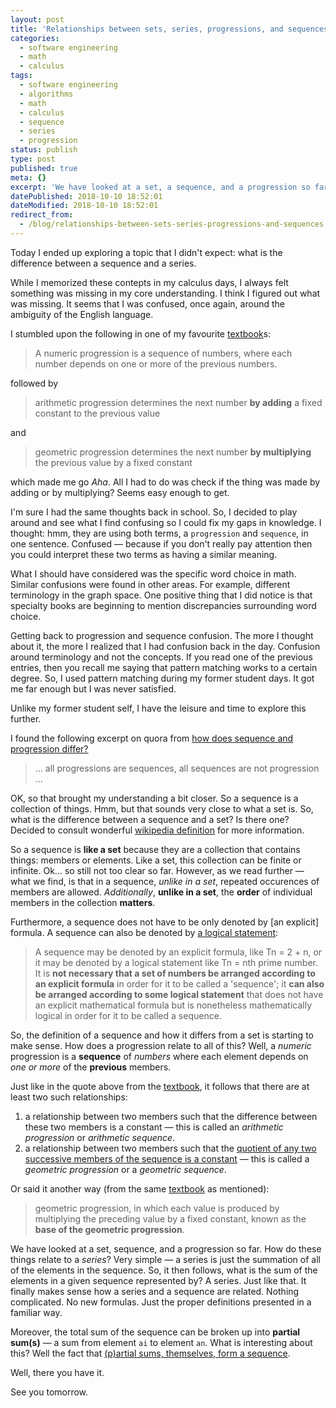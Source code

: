 ```yaml
---
layout: post
title: 'Relationships between sets, series, progressions, and sequences'
categories:
  - software engineering
  - math
  - calculus
tags:
  - software engineering
  - algorithms
  - math
  - calculus
  - sequence
  - series
  - progression
status: publish
type: post
published: true
meta: {}
excerpt: 'We have looked at a set, a sequence, and a progression so far. How do these things relate to a series?'
datePublished: 2018-10-10 18:52:01
dateModified: 2018-10-10 18:52:01
redirect_from:
  - /blog/relationships-between-sets-series-progressions-and-sequences
---
```


Today I ended up exploring a topic that I didn't expect: what is the difference between a sequence and a series.

While I memorized these contepts in my calculus days, I always felt something was missing in my core understanding. I think I figured out what was missing. It seems that I was confused, once again, around the ambiguity of the English language.

I stumbled upon the following in one of my favourite [textbook]s:

> A numeric progression is a sequence of numbers, where each number depends on one or more of the previous numbers.

followed by

> arithmetic progression determines the next number **by adding** a fixed constant to the previous value

and

> geometric progression determines the next number **by multiplying** the previous value by a fixed constant

which made me go _Aha_. All I had to do was check if the thing was made by adding or by multiplying? Seems easy enough to get.

I'm sure I had the same thoughts back in school. So, I decided to play around and see what I find confusing so I could fix my gaps in knowledge. I thought: hmm, they are using both terms, a `progression` and `sequence`, in one sentence. Confused &mdash; because if you don't really pay attention then you could interpret these two terms as having a similar meaning.

What I should have considered was the specific word choice in math. Similar confusions were found in other areas. For example, different terminology in the graph space. One positive thing that I did notice is that specialty books are beginning to mention discrepancies surrounding word choice.

Getting back to progression and sequence confusion. The more I thought about it, the more I realized that I had confusion back in the day. Confusion around terminology and not the concepts. If you read one of the previous entries, then you recall me saying that pattern matching works to a certain degree. So, I used pattern matching during my former student days. It got me far enough but I was never satisfied.

Unlike my former student self, I have the leisure and time to explore this further.

I found the following excerpt on quora from [how does sequence and progression differ?](https://www.quora.com/How-does-sequence-and-progression-differ)

> ... all progressions are sequences, all sequences are not progression ...

OK, so that brought my understanding a bit closer. So a sequence is a collection of things. Hmm, but that sounds very close to what a set is. So, what is the difference between a sequence and a set? Is there one? Decided to consult wonderful [wikipedia definition](https://en.wikipedia.org/wiki/Sequence) for more information.

So a sequence is **like a set** because they are a collection that contains things: members or elements. Like a set, this collection can be finite or infinite. Ok... so still not too clear so far. However, as we read further &mdash; what we find, is that in a sequence, _unlike in a set_, repeated occurences of members are allowed. _Additionally_, **unlike in a set**, the **order** of individual members in the collection **matters**.

Furthermore, a sequence does not have to be only denoted by [an explicit] formula. A sequence can also be denoted by [a logical statement](https://blogformathematics.blogspot.com/2011/08/sequences.html):

> A sequence may be denoted by an explicit formula, like Tn = 2 + n, or it may be denoted by a logical statement like Tn = nth prime number. It is **not necessary that a set of numbers be arranged according to an explicit formula** in order for it to be called a 'sequence'; it **can also be arranged according to some logical statement** that does not have an explicit mathematical formula but is nonetheless mathematically logical in order for it to be called a sequence.

So, the definition of a sequence and how it differs from a set is starting to make sense. How does a progression relate to all of this? Well, a _numeric_ progression is a **sequence** of _numbers_ where each element depends on _one or more_ of the **previous** members.

Just like in the quote above from the [textbook], it follows that there are at least two such relationships:

1. a relationship between two members such that the difference between these two members is a constant &mdash; this is called an _arithmetic progression_ or _arithmetic sequence_.
2. a relationship between two members such that the [quotient of any two successive members of the sequence is a constant](https://www.math10.com/en/algebra/geometric-progression.html) &mdash; this is called a _geometric progression_ or a _geometric sequence_.

Or said it another way (from the same [textbook] as mentioned):

> geometric progression, in which each value is produced by multiplying the preceding value by a fixed constant, known as the **base of the geometric progression**.

We have looked at a set, sequence, and a progression so far. How do these things relate to a _series_? Very simple &mdash; a series is just the summation of all of the elements in the sequence. So, it then follows, what is the sum of the elements in a given sequence represented by? A series. Just like that. It finally makes sense how a series and a sequence are related. Nothing complicated. No new formulas. Just the proper definitions presented in a familiar way.

Moreover, the total sum of the sequence can be broken up into **partial sum(s)** &mdash; a sum from element `ai` to element `an`. What is interesting about this? Well the fact that [(p)artial sums, themselves, form a sequence](https://en.wikipedia.org/wiki/Sequence).

Well, there you have it.

See you tomorrow.

[textbook]: https://www.amazon.ca/Data-Structures-Algorithms-Michael-Goodrich/dp/1118771338/
